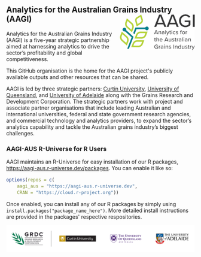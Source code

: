 ## Analytics for the Australian Grains Industry (AAGI) <img src="./AAGI_logo.png" align="right"/>

Analytics for the Australian Grains Industry (AAGI) is a five-year strategic partnership aimed at harnessing analytics to drive the sector’s profitability and global competitiveness.

This GitHub organisation is the home for the AAGI project's publicly available outputs and other resources that can be shared.

AAGI is led by three strategic partners: [Curtin University](https://www.ccdm.com.au/research/aagi/), [University of Queensland](https://www.uq.edu.au/), and [University of Adelaide](https://www.adelaide.edu.au/) along with the Grains Research and Development Corporation.
The strategic partners work with project and associate partner organisations that include leading Australian and international universities, federal and state government research agencies, and commercial technology and analytics providers, to expand the sector’s analytics capability and tackle the Australian grains industry’s biggest challenges.

### AAGI-AUS R-Universe for R Users

AAGI maintains an R-Universe for easy installation of our R packages, <https://aagi-aus.r-universe.dev/packages>.
You can enable it like so:

```r
options(repos = c(
    aagi_aus = "https://aagi-aus.r-universe.dev",
    CRAN = "https://cloud.r-project.org"))
```

Once enabled, you can install any of our R packages by simply using `install.packages("package_name_here")`.
More detailed install instructions are provided in the packages' respective respositories.

![](./strategic_partners.png)

<!--

**Here are some ideas to get you started:**

🙋‍♀️ A short introduction - what is your organization all about?
🌈 Contribution guidelines - how can the community get involved?
👩‍💻 Useful resources - where can the community find your docs? Is there anything else the community should know?
🍿 Fun facts - what does your team eat for breakfast?
🧙 Remember, you can do mighty things with the power of [Markdown](https://docs.github.com/github/writing-on-github/getting-started-with-writing-and-formatting-on-github/basic-writing-and-formatting-syntax)
-->

